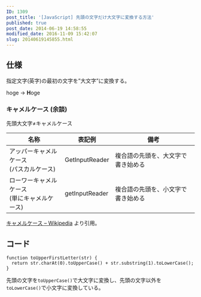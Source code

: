```yaml
---
ID: 1309
post_title: '[JavaScript] 先頭の文字だけ大文字に変換する方法'
published: true
post_date: 2014-06-19 14:58:55
modified_date: 2016-11-09 15:42:07
slug: 20140619145855.html
---
```

<p><!--more--></p>
<h2>仕様</h2>
<p>指定文字(英字)の最初の文字を&#8221;大文字&#8221;に変換する。</p>
<p>hoge -> <b>H</b>oge</p>
<h3>キャメルケース (余談)</h3>
<p>先頭大文字≠キャメルケース</p>
<table>
<thead>
<tr>
<th>名称</th>
<th>表記例</th>
<th>備考</th>
</tr>
</thead>
<tbody>
<tr>
<td>アッパーキャメルケース<br />(パスカルケース)</td>
<td>GetInputReader</td>
<td>複合語の先頭を、大文字で書き始める</td>
</tr>
<tr>
<td>ローワーキャメルケース<br />(単にキャメルケース)</td>
<td>getInputReader</td>
<td>複合語の先頭を、小文字で書き始める</td>
</tr>
</tbody>
</table>
<p><a href="https://ja.wikipedia.org/wiki/%E3%82%AD%E3%83%A3%E3%83%A1%E3%83%AB%E3%82%B1%E3%83%BC%E3%82%B9">キャメルケース &#8211; Wikipedia</a> より引用。</p>
<h2>コード</h2>
<pre><code class="language-javascript">function toUpperFirstLetter(str) {
  return str.charAt(0).toUpperCase() + str.substring(1).toLowerCase();
}
</code></pre>
<p>先頭の文字を<code>toUpperCase()</code>で大文字に変換し、先頭の文字以外を<code>toLowerCase()</code>で小文字に変換している。</p>